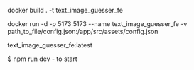 docker build . -t text_image_guesser_fe

docker run -d -p 5173:5173 --name text_image_guesser_fe -v path_to_file/config.json:/app/src/assets/config.json 

text_image_guesser_fe:latest

$ npm run dev - to start